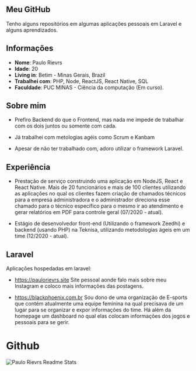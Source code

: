 ## Meu GitHub

Tenho alguns repositórios em algumas aplicações pessoais em Laravel e alguns aprendizados.

## Informações

* **Nome**: Paulo Rievrs
* **Idade**: 20
* **Living in**: Betim - Minas Gerais, Brazil
* **Trabalhei com**: PHP, Node, ReactJS, React Native, SQL
* **Faculdade**: PUC MINAS - Ciência da computação (Em curso).

## Sobre mim

* Prefiro Backend do que o Frontend, mas nada me impede de trabalhar com os dois juntos ou somente com cada.

* Já trabalhei com metologias agéis como Scrum e Kanbam

* Apesar de não ter trabalhado com, adoro utilizar o framework Laravel. 
  
 ## Experiência
 
* Prestação de serviço construindo uma aplicação em NodeJS, React e React Native. Mais
de 20 funcionários e mais de 100 clientes utilizando as aplicações no qual os clientes
fazem criação de chamados técnicos para a empresa administradora e o administrador
direciona esse chamado para o técnico específico para o mesmo ir ao atendimento e
gerar relatórios em PDF para controle geral (07/2020 - atual).

* Estágio de desenvolvedor front-end (Utilizando o framework Zeedhi) e backend (usando PHP) na Teknisa, utilizando metodologias ágeis em um time (12/2020 - atual).
  
## Laravel

Aplicações hospedadas em laravel:

* https://paulorievrs.site
  Site pessoal aonde falo mais sobre meu Instagram e coloco mais informações das postagens.
 
* https://blackphoenix.com.br
  Sou dono de uma organização de E-sports que contém atualmente uma equipe feminina na qual precisava de um lugar para se organizar e expor informações do time. Há além da homepage um dashboard no qual elas colocam informações dos jogos e pessoais para se gerir.

# Github
<div style="display: flex; justify-content: space-between; align-items center;">
    <img align= "center" src="https://github-readme-stats.vercel.app/api?username=paulorievrs&show_icons=true&theme=radical" alt="Paulo Rievrs Readme Stats" />
</div>
